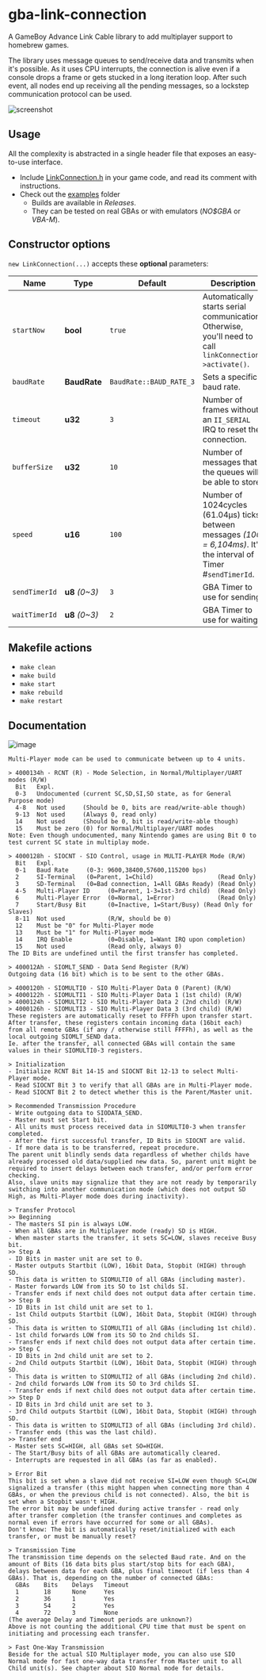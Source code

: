﻿# gba-link-connection

A GameBoy Advance Link Cable library to add multiplayer support to homebrew games.

The library uses message queues to send/receive data and transmits when it's possible. As it uses CPU interrupts, the connection is alive even if a console drops a frame or gets stucked in a long iteration loop. After such event, all nodes end up receiving all the pending messages, so a lockstep communication protocol can be used.

![screenshot](https://user-images.githubusercontent.com/1631752/99154109-1d131980-268c-11eb-86b1-7a728f639e5e.png)

## Usage

All the complexity is abstracted in a single header file that exposes an easy-to-use interface.

- Include [LinkConnection.h](lib/LinkConnection.h) in your game code, and read its comment with instructions.
- Check out the [examples](examples) folder
	* Builds are available in *Releases*.
	* They can be tested on real GBAs or with emulators (*NO$GBA* or *VBA-M*).

## Constructor options

`new LinkConnection(...)` accepts these **optional** parameters:

Name | Type | Default | Description
--- | --- | --- | ---
`startNow` | **bool** | `true` | Automatically starts serial communication. Otherwise, you'll need to call `linkConnection->activate()`.
`baudRate` | **BaudRate** | `BaudRate::BAUD_RATE_3` | Sets a specific baud rate.
`timeout` | **u32** | `3` | Number of frames without an `II_SERIAL` IRQ to reset the connection.
`bufferSize` | **u32** | `10` | Number of messages that the queues will be able to store.
`speed` | **u16** | `100` | Number of 1024cycles (61.04μs) ticks between messages *(100 = 6,104ms)*. It's the interval of Timer #`sendTimerId`.
`sendTimerId` | **u8** *(0~3)* | `3` | GBA Timer to use for sending.
`waitTimerId` | **u8** *(0~3)* | `2` | GBA Timer to use for waiting.

## Makefile actions

- `make clean`
- `make build`
- `make start`
- `make rebuild`
- `make restart`

## Documentation

![image](https://user-images.githubusercontent.com/1631752/97110827-10695a00-16ba-11eb-999a-3262ad6b24d2.png)

```
Multi-Player mode can be used to communicate between up to 4 units.

> 4000134h - RCNT (R) - Mode Selection, in Normal/Multiplayer/UART modes (R/W)
  Bit   Expl.
  0-3   Undocumented (current SC,SD,SI,SO state, as for General Purpose mode)
  4-8   Not used     (Should be 0, bits are read/write-able though)
  9-13  Not used     (Always 0, read only)
  14    Not used     (Should be 0, bit is read/write-able though)
  15    Must be zero (0) for Normal/Multiplayer/UART modes
Note: Even though undocumented, many Nintendo games are using Bit 0 to test current SC state in multiplay mode.

> 4000128h - SIOCNT - SIO Control, usage in MULTI-PLAYER Mode (R/W)
  Bit   Expl.
  0-1   Baud Rate     (0-3: 9600,38400,57600,115200 bps)
  2     SI-Terminal   (0=Parent, 1=Child)                  (Read Only)
  3     SD-Terminal   (0=Bad connection, 1=All GBAs Ready) (Read Only)
  4-5   Multi-Player ID     (0=Parent, 1-3=1st-3rd child)  (Read Only)
  6     Multi-Player Error  (0=Normal, 1=Error)            (Read Only)
  7     Start/Busy Bit      (0=Inactive, 1=Start/Busy) (Read Only for Slaves)
  8-11  Not used            (R/W, should be 0)
  12    Must be "0" for Multi-Player mode
  13    Must be "1" for Multi-Player mode
  14    IRQ Enable          (0=Disable, 1=Want IRQ upon completion)
  15    Not used            (Read only, always 0)
The ID Bits are undefined until the first transfer has completed.

> 400012Ah - SIOMLT_SEND - Data Send Register (R/W)
Outgoing data (16 bit) which is to be sent to the other GBAs.

> 4000120h - SIOMULTI0 - SIO Multi-Player Data 0 (Parent) (R/W)
> 4000122h - SIOMULTI1 - SIO Multi-Player Data 1 (1st child) (R/W)
> 4000124h - SIOMULTI2 - SIO Multi-Player Data 2 (2nd child) (R/W)
> 4000126h - SIOMULTI3 - SIO Multi-Player Data 3 (3rd child) (R/W)
These registers are automatically reset to FFFFh upon transfer start.
After transfer, these registers contain incoming data (16bit each) from all remote GBAs (if any / otherwise still FFFFh), as well as the local outgoing SIOMLT_SEND data.
Ie. after the transfer, all connected GBAs will contain the same values in their SIOMULTI0-3 registers.

> Initialization
- Initialize RCNT Bit 14-15 and SIOCNT Bit 12-13 to select Multi-Player mode.
- Read SIOCNT Bit 3 to verify that all GBAs are in Multi-Player mode.
- Read SIOCNT Bit 2 to detect whether this is the Parent/Master unit.

> Recommended Transmission Procedure
- Write outgoing data to SIODATA_SEND.
- Master must set Start bit.
- All units must process received data in SIOMULTI0-3 when transfer completed.
- After the first successful transfer, ID Bits in SIOCNT are valid.
- If more data is to be transferred, repeat procedure.
The parent unit blindly sends data regardless of whether childs have already processed old data/supplied new data. So, parent unit might be required to insert delays between each transfer, and/or perform error checking.
Also, slave units may signalize that they are not ready by temporarily switching into another communication mode (which does not output SD High, as Multi-Player mode does during inactivity).

> Transfer Protocol
>> Beginning
- The masters SI pin is always LOW.
- When all GBAs are in Multiplayer mode (ready) SD is HIGH.
- When master starts the transfer, it sets SC=LOW, slaves receive Busy bit.
>> Step A
- ID Bits in master unit are set to 0.
- Master outputs Startbit (LOW), 16bit Data, Stopbit (HIGH) through SD.
- This data is written to SIOMULTI0 of all GBAs (including master).
- Master forwards LOW from its SO to 1st childs SI.
- Transfer ends if next child does not output data after certain time.
>> Step B
- ID Bits in 1st child unit are set to 1.
- 1st Child outputs Startbit (LOW), 16bit Data, Stopbit (HIGH) through SD.
- This data is written to SIOMULTI1 of all GBAs (including 1st child).
- 1st child forwards LOW from its SO to 2nd childs SI.
- Transfer ends if next child does not output data after certain time.
>> Step C
- ID Bits in 2nd child unit are set to 2.
- 2nd Child outputs Startbit (LOW), 16bit Data, Stopbit (HIGH) through SD.
- This data is written to SIOMULTI2 of all GBAs (including 2nd child).
- 2nd child forwards LOW from its SO to 3rd childs SI.
- Transfer ends if next child does not output data after certain time.
>> Step D
- ID Bits in 3rd child unit are set to 3.
- 3rd Child outputs Startbit (LOW), 16bit Data, Stopbit (HIGH) through SD.
- This data is written to SIOMULTI3 of all GBAs (including 3rd child).
- Transfer ends (this was the last child).
>> Transfer end
- Master sets SC=HIGH, all GBAs set SO=HIGH.
- The Start/Busy bits of all GBAs are automatically cleared.
- Interrupts are requested in all GBAs (as far as enabled).

> Error Bit
This bit is set when a slave did not receive SI=LOW even though SC=LOW signalized a transfer (this might happen when connecting more than 4 GBAs, or when the previous child is not connected). Also, the bit is set when a Stopbit wasn't HIGH.
The error bit may be undefined during active transfer - read only after transfer completion (the transfer continues and completes as normal even if errors have occurred for some or all GBAs).
Don't know: The bit is automatically reset/initialized with each transfer, or must be manually reset?

> Transmission Time
The transmission time depends on the selected Baud rate. And on the amount of Bits (16 data bits plus start/stop bits for each GBA), delays between data for each GBA, plus final timeout (if less than 4 GBAs). That is, depending on the number of connected GBAs:
  GBAs    Bits    Delays   Timeout
  1       18      None     Yes
  2       36      1        Yes
  3       54      2        Yes
  4       72      3        None
(The average Delay and Timeout periods are unknown?)
Above is not counting the additional CPU time that must be spent on initiating and processing each transfer.

> Fast One-Way Transmission
Beside for the actual SIO Multiplayer mode, you can also use SIO Normal mode for fast one-way data transfer from Master unit to all Child unit(s). See chapter about SIO Normal mode for details.
```
